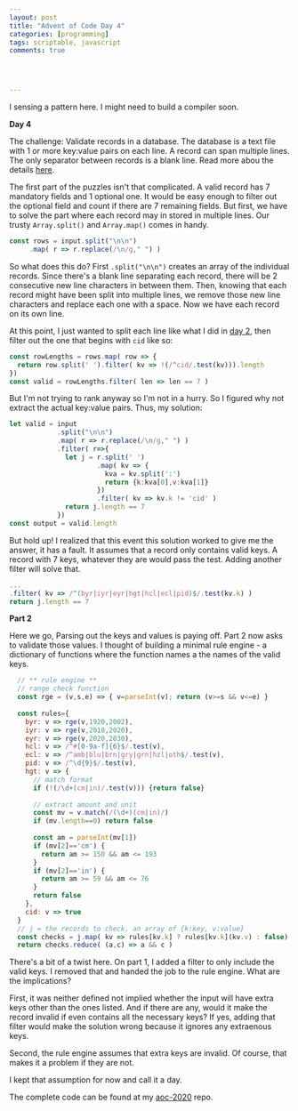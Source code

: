 ```yaml
---
layout: post
title: "Advent of Code Day 4"
categories: [programming]
tags: scriptable, javascript
comments: true




---
```


I sensing a pattern here. I might need to build a compiler soon. 

<!--more-->

**Day 4**

The challenge: Validate records in a database. The database is a text file with 1 or more key:value pairs on each line. A record can span multiple lines. The only separator between records is a blank line. Read more abou the details [here](https://adventofcode.com/2020/day/4).

The first part of the puzzles isn't that complicated. A valid record has 7 mandatory fields and 1 optional one. It would be easy enough to filter out the optional field and count if there are 7 remaining fields. But first, we have to solve the part where each record may in stored in multiple lines. Our trusty `Array.split()` and `Array.map()` comes in handy.

```javascript
const rows = input.split("\n\n")
     .map( r => r.replace(/\n/g," ") )
```

So what does this do? First `.split("\n\n")` creates an array of the individual records. Since there's a blank line separating each record, there will be 2 consecutive new line characters in between them. Then, knowing that each record might have been split into multiple lines, we remove those new line characters and replace each one with a space. Now we have each record on its own line.

At this point, I just wanted to split each line like what I did in [day 2](https://github.com/supermamon/aoc-2020/blob/master/AoC20-02a.js#L24), then filter out the one that begins with `cid` like so:

```javascript
const rowLengths = rows.map( row => {
  return row.split(' ').filter( kv => !(/^cid/.test(kv))).length
})
const valid = rowLengths.filter( len => len == 7 ) 
```

But I'm not trying to rank anyway so I'm not in a hurry. So I figured why not extract the actual key:value pairs. Thus, my solution:

```javascript
let valid = input
            .split("\n\n")
            .map( r => r.replace(/\n/g," ") )
            .filter( r=>{
              let j = r.split(' ')
                      .map( kv => {
                        kva = kv.split(':')
                        return {k:kva[0],v:kva[1]}
                      })
                      .filter( kv => kv.k != 'cid' )
              return j.length == 7  
            })
const output = valid.length
```

But hold up! I realized that this event this solution worked to give me the answer, it has a fault. It assumes that a record only contains valid keys. A record with 7 keys, whatever they are would pass the test. Adding another filter will solve that.

```javascript
...
.filter( kv => /^(byr|iyr|eyr|hgt|hcl|ecl|pid)$/.test(kv.k) )
return j.length == 7
```

**Part 2**

Here we go, Parsing out the keys and values is paying off. Part 2 now asks to validate those values. I thought of building a minimal rule engine - a dictionary of functions where the function names a the names of the valid keys.

```javascript
  // ** rule engine ** 
  // range check function
  const rge = (v,s,e) => { v=parseInt(v); return (v>=s && v<=e) }
 
  const rules={
    byr: v => rge(v,1920,2002),
    iyr: v => rge(v,2010,2020),
    eyr: v => rge(v,2020,2030),
    hcl: v => /^#[0-9a-f]{6}$/.test(v),
    ecl: v => /^amb|blu|brn|gry|grn|hzl|oth$/.test(v),
    pid: v => /^\d{9}$/.test(v),
    hgt: v => {
      // match format
      if (!(/\d+(cm|in)/.test(v))) {return false}
      
      // extract amount and unit
      const mv = v.match(/(\d+)(cm|in)/)
      if (mv.length==0) return false
      
      const am = parseInt(mv[1])
      if (mv[2]=='cm') {
        return am >= 150 && am <= 193
      }
      if (mv[2]=='in') {
        return am >= 59 && am <= 76
      }
      return false
    },
    cid: v => true    
  }
  // j = the records to check. an array of {k:key, v:value}
  const checks = j.map( kv => rules[kv.k] ? rules[kv.k](kv.v) : false)
  return checks.reduce( (a,c) => a && c )
```

There's a bit of a twist here. On part 1, I added a filter to only include the valid keys. I removed that and handed the job to the rule engine. What are the implications?

First, it was neither defined not implied whether the input will have extra keys other than the ones listed. And if there are any, would it make the record invalid if even contains all the necessary keys? If yes, adding that filter would make the solution wrong because it ignores any extraenous keys.

Second, the rule engine assumes that extra keys are invalid. Of course, that makes it a problem if they are not.

I kept that assumption for now and call it a day.

The complete code can be found at my [aoc-2020](https://github.com/supermamon/aoc-2020) repo.











